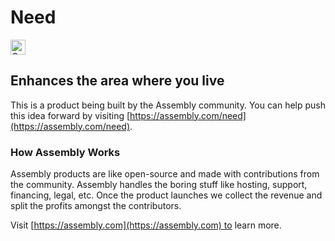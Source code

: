 # Need

<a href="https://assembly.com/need/bounties?utm_campaign=assemblage&utm_source=need&utm_medium=repo_badge"><img src="https://asm-badger.herokuapp.com/need/badges/tasks.svg" height="24px" alt="Open Tasks" /></a>

## Enhances the area where you live

This is a product being built by the Assembly community. You can help push this idea forward by visiting [https://assembly.com/need](https://assembly.com/need).

### How Assembly Works

Assembly products are like open-source and made with contributions from the community. Assembly handles the boring stuff like hosting, support, financing, legal, etc. Once the product launches we collect the revenue and split the profits amongst the contributors.

Visit [https://assembly.com](https://assembly.com) to learn more.
